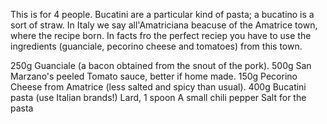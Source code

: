 This is for 4 people.
Bucatini are a particular kind of pasta; a bucatino is a sort of straw.
In Italy we say all'Amatriciana beacuse of the Amatrice town, where the recipe born.
In facts fro the perfect reciep you have to use the ingredients (guanciale, pecorino cheese and tomatoes) from this town.

250g Guanciale (a bacon obtained from the snout of the pork).
500g San Marzano's peeled Tomato sauce, better if home made.
150g Pecorino Cheese from Amatrice (less salted and spicy than usual).
400g Bucatini pasta (use Italian brands!)
Lard, 1 spoon
A small chili pepper
Salt for the pasta
